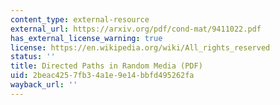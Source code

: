 ```yaml
---
content_type: external-resource
external_url: https://arxiv.org/pdf/cond-mat/9411022.pdf
has_external_license_warning: true
license: https://en.wikipedia.org/wiki/All_rights_reserved
status: ''
title: Directed Paths in Random Media (PDF)
uid: 2beac425-7fb3-4a1e-9e14-bbfd495262fa
wayback_url: ''
---
```

